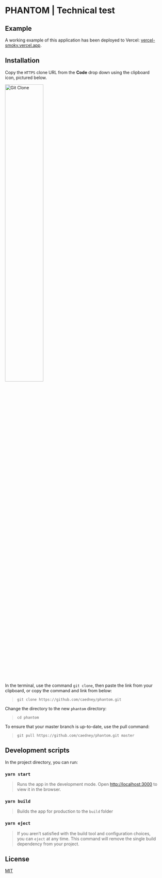 # PHANTOM | Technical test

## Example

A working example of this application has been deployed to Vercel: <a href="https://vercel-smoky.vercel.app/" target="_blank">vercel-smoky.vercel.app</a>.

## Installation

Copy the `HTTPS` clone URL from the **Code** drop down using the clipboard icon, pictured below.

<img src="https://vercel-smoky.vercel.app/images/git-clone.png" alt="Git Clone" style="width:50%;"/>

In the terminal, use the command `git clone`, then paste the link from your clipboard, or copy the command and link from below:

> `git clone https://github.com/caedney/phantom.git`

Change the directory to the new `phantom` directory:

> `cd phantom`

To ensure that your master branch is up-to-date, use the pull command:

> `git pull https://github.com/caedney/phantom.git master`

## Development scripts

In the project directory, you can run:

### `yarn start`

> Runs the app in the development mode. Open [http://localhost:3000](http://localhost:3000) to view it in the browser.

### `yarn build`

> Builds the app for production to the `build` folder

### `yarn eject`

> If you aren’t satisfied with the build tool and configuration choices, you can `eject` at any time. This command will remove the single build dependency from your project.

## License

[MIT](https://github.com/storybookjs/storybook/blob/main/LICENSE)
